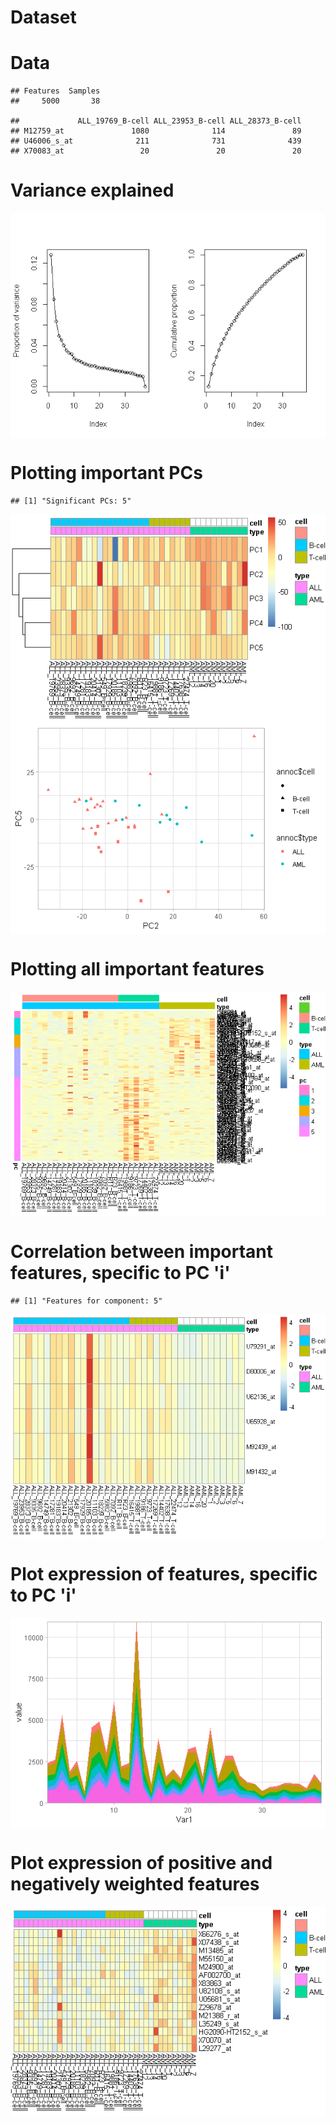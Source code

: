 Dataset
=======

Data
====

    ## Features  Samples 
    ##     5000       38

    ##             ALL_19769_B-cell ALL_23953_B-cell ALL_28373_B-cell
    ## M12759_at               1080              114               89
    ## U46006_s_at              211              731              439
    ## X70083_at                 20               20               20

Variance explained
==================

<img src="PCA_files/figure-markdown_github/unnamed-chunk-3-1.png" style="display: block; margin: auto;" />

Plotting important PCs
======================

    ## [1] "Significant PCs: 5"

<img src="PCA_files/figure-markdown_github/unnamed-chunk-5-1.png" style="display: block; margin: auto;" /><img src="PCA_files/figure-markdown_github/unnamed-chunk-5-2.png" style="display: block; margin: auto;" />

Plotting all important features
===============================

<img src="PCA_files/figure-markdown_github/unnamed-chunk-6-1.png" style="display: block; margin: auto;" />

Correlation between important features, specific to PC 'i'
==========================================================

    ## [1] "Features for component: 5"

<img src="PCA_files/figure-markdown_github/unnamed-chunk-7-1.png" style="display: block; margin: auto;" />

Plot expression of features, specific to PC 'i'
===============================================

<img src="PCA_files/figure-markdown_github/unnamed-chunk-8-1.png" style="display: block; margin: auto;" />

Plot expression of positive and negatively weighted features
============================================================

<img src="PCA_files/figure-markdown_github/unnamed-chunk-9-1.png" style="display: block; margin: auto;" />
